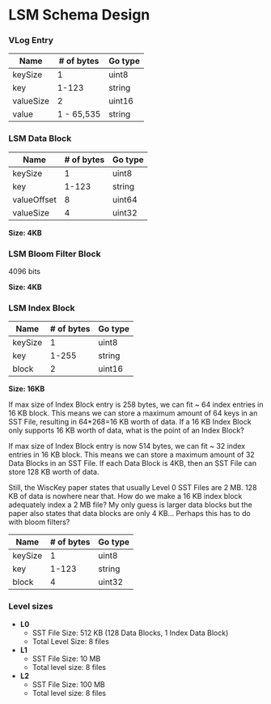# LSM Schema Design

<h3>VLog Entry</h3>

| Name  | # of bytes | Go type |
| -------| ------ | -------- |
| keySize  | 1  | uint8 |
| key  | 1-123  | string |
| valueSize | 2 | uint16 |
| value | 1 - 65,535 | string |

<h3>LSM Data Block</h3>

| Name  | # of bytes | Go type |
| -------| ------ | -------- |
| keySize  | 1  | uint8 |
| key  | 1-123  | string |
| valueOffset | 8 | uint64 |
| valueSize | 4 | uint32 |

<b>Size: 4KB</b>

<h3>LSM Bloom Filter Block</h3>

4096 bits

<b>Size: 4KB</b>

<h3>LSM Index Block</h3>

| Name  | # of bytes | Go type |
| -------| ------ | -------- |
| keySize  | 1  | uint8 |
| key  | 1-255  | string |
| block | 2 | uint16 |

<b>Size: 16KB</b>


<p>If max size of Index Block entry is 258 bytes, we can fit ~ 64 index entries in 16 KB block. This means we
can store a maximum amount of 64 keys in an SST File, resulting in 64*268=16 KB worth of data. If a 16 KB Index Block only supports 16 KB worth of data, what is the point of an Index Block?</p>

<p>If max size of Index Block entry is now 514 bytes, we can fit ~ 32 index entries in 16 KB block. This means we can store a maximum amount of 32 Data Blocks in an SST File. If each Data Block is 4KB, then an SST File can store 128 KB worth of data.</p>

<p>Still, the WiscKey paper states that usually Level 0 SST Files are 2 MB. 128 KB of data is nowhere near that. How do we make a 16 KB index block adequately index a 2 MB file? My only guess is larger data blocks but the paper also states that data blocks are only 4 KB... Perhaps this has to do with bloom filters?</p>

| Name  | # of bytes | Go type |
| -------| ------ | -------- |
| keySize | 1 | uint8 |
| key  | 1-123  | string |
| block | 4 | uint32 |

<h3>Level sizes</h3>
<ul>
    <li>
        <b>L0</b>
        <ul>
            <li>SST File Size: 512 KB (128 Data Blocks, 1 Index Data Block)</li>
            <li>Total Level Size: 8 files</li>
        </ul>
    </li>
    <li>
        <b>L1</b>
        <ul>
            <li>SST File Size: 10 MB</li>
            <li>Total level size: 8 files</li>
        </ul>
    </li>
    <li>
        <b>L2</b>
        <ul>
            <li>SST File Size: 100 MB</li>
            <li>Total level size: 8 files</li>
        </ul>
    </li>
</ul>